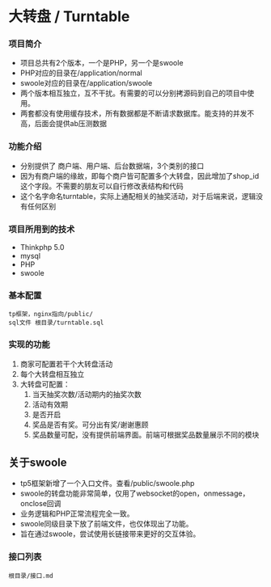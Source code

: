大转盘 / Turntable
===============
### 项目简介
* 项目总共有2个版本，一个是PHP，另一个是swoole
* PHP对应的目录在/application/normal
* swoole对应的目录在/application/swoole
* 两个版本相互独立，互不干扰。有需要的可以分别拷源码到自己的项目中使用。
* 两套都没有使用缓存技术，所有数据都是不断请求数据库。能支持的并发不高，后面会提供ab压测数据

### 功能介绍
* 分别提供了 商户端、用户端、后台数据端，3个类别的接口
* 因为有商户端的缘故，即每个商户皆可配置多个大转盘，因此增加了shop_id这个字段。不需要的朋友可以自行修改表结构和代码
* 这个名字命名turntable，实际上通配相关的抽奖活动，对于后端来说，逻辑没有任何区别

### 项目所用到的技术
* Thinkphp 5.0
* mysql
* PHP
* swoole

### 基本配置
    tp框架，nginx指向/public/
    sql文件 根目录/turntable.sql

### 实现的功能
1. 商家可配置若干个大转盘活动
2. 每个大转盘相互独立
3. 大转盘可配置： 
    1. 当天抽奖次数/活动期内的抽奖次数
    2. 活动有效期
    3. 是否开启
    4. 奖品是否有奖。可分出有奖/谢谢惠顾
    5. 奖品数量可配，没有提供前端界面。前端可根据奖品数量展示不同的模块

## 关于swoole
* tp5框架新增了一个入口文件。查看/public/swoole.php
* swoole的转盘功能非常简单，仅用了websocket的open，onmessage，onclose回调
* 业务逻辑和PHP正常流程完全一致。
* swoole同级目录下放了前端文件，也仅体现出了功能。
* 旨在通过swoole，尝试使用长链接带来更好的交互体验。

### 接口列表
    根目录/接口.md
